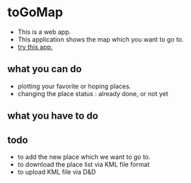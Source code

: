 # toGoMap
* This is a web app.
* This application shows the map which you want to go to.
* [try this app.](http://boomin614.github.io/toGoMap/)

## what you can do

* plotting your favorite or hoping places.
* changing the place status : already done, or not yet

## what you have to do

## todo

* to add the new place which we want to go to.
* to download the place list via KML file format
* to upload KML file via D&D
